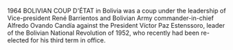 1964 BOLIVIAN COUP D'ÉTAT in Bolivia was a coup under the leadership of Vice-president René Barrientos and Bolivian Army commander-in-chief Alfredo Ovando Candía against the President Víctor Paz Estenssoro, leader of the Bolivian National Revolution of 1952, who recently had been re-elected for his third term in office.

